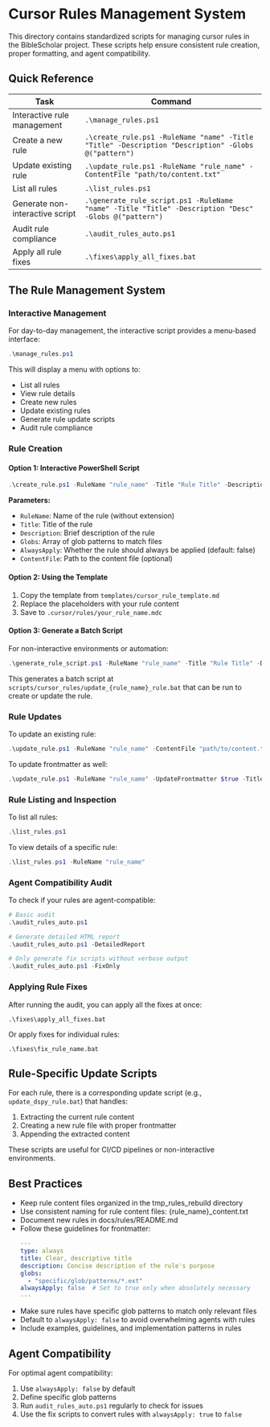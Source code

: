 # Cursor Rules Management System

This directory contains standardized scripts for managing cursor rules in the BibleScholar project. These scripts help ensure consistent rule creation, proper formatting, and agent compatibility.

## Quick Reference

| Task | Command |
|------|---------|
| Interactive rule management | `.\manage_rules.ps1` |
| Create a new rule | `.\create_rule.ps1 -RuleName "name" -Title "Title" -Description "Description" -Globs @("pattern")` |
| Update existing rule | `.\update_rule.ps1 -RuleName "rule_name" -ContentFile "path/to/content.txt"` |
| List all rules | `.\list_rules.ps1` |
| Generate non-interactive script | `.\generate_rule_script.ps1 -RuleName "name" -Title "Title" -Description "Desc" -Globs @("pattern")` |
| Audit rule compliance | `.\audit_rules_auto.ps1` |
| Apply all rule fixes | `.\fixes\apply_all_fixes.bat` |

## The Rule Management System

### Interactive Management

For day-to-day management, the interactive script provides a menu-based interface:

```powershell
.\manage_rules.ps1
```

This will display a menu with options to:
- List all rules
- View rule details
- Create new rules
- Update existing rules
- Generate rule update scripts
- Audit rule compliance

### Rule Creation

#### Option 1: Interactive PowerShell Script

```powershell
.\create_rule.ps1 -RuleName "rule_name" -Title "Rule Title" -Description "Rule description" -Globs @("glob1", "glob2") -AlwaysApply $false
```

**Parameters:**
- `RuleName`: Name of the rule (without extension)
- `Title`: Title of the rule
- `Description`: Brief description of the rule
- `Globs`: Array of glob patterns to match files
- `AlwaysApply`: Whether the rule should always be applied (default: false)
- `ContentFile`: Path to the content file (optional)

#### Option 2: Using the Template

1. Copy the template from `templates/cursor_rule_template.md`
2. Replace the placeholders with your rule content
3. Save to `.cursor/rules/your_rule_name.mdc`

#### Option 3: Generate a Batch Script

For non-interactive environments or automation:

```powershell
.\generate_rule_script.ps1 -RuleName "rule_name" -Title "Rule Title" -Description "Rule description" -Globs @("glob1", "glob2") -AlwaysApply $false
```

This generates a batch script at `scripts/cursor_rules/update_{rule_name}_rule.bat` that can be run to create or update the rule.

### Rule Updates

To update an existing rule:

```powershell
.\update_rule.ps1 -RuleName "rule_name" -ContentFile "path/to/content.txt"
```

To update frontmatter as well:

```powershell
.\update_rule.ps1 -RuleName "rule_name" -UpdateFrontmatter $true -Title "New Title" -Description "New desc" -Globs @("new/glob/*.py")
```

### Rule Listing and Inspection

To list all rules:

```powershell
.\list_rules.ps1
```

To view details of a specific rule:

```powershell
.\list_rules.ps1 -RuleName "rule_name"
```

### Agent Compatibility Audit

To check if your rules are agent-compatible:

```powershell
# Basic audit
.\audit_rules_auto.ps1

# Generate detailed HTML report
.\audit_rules_auto.ps1 -DetailedReport

# Only generate fix scripts without verbose output
.\audit_rules_auto.ps1 -FixOnly
```

### Applying Rule Fixes

After running the audit, you can apply all the fixes at once:

```
.\fixes\apply_all_fixes.bat
```

Or apply fixes for individual rules:

```
.\fixes\fix_rule_name.bat
```

## Rule-Specific Update Scripts

For each rule, there is a corresponding update script (e.g., `update_dspy_rule.bat`) that handles:
1. Extracting the current rule content
2. Creating a new rule file with proper frontmatter 
3. Appending the extracted content

These scripts are useful for CI/CD pipelines or non-interactive environments.

## Best Practices

- Keep rule content files organized in the tmp_rules_rebuild directory
- Use consistent naming for rule content files: {rule_name}_content.txt
- Document new rules in docs/rules/README.md
- Follow these guidelines for frontmatter:
  ```yaml
  ---
  type: always
  title: Clear, descriptive title
  description: Concise description of the rule's purpose
  globs:
    - "specific/glob/patterns/*.ext"
  alwaysApply: false  # Set to true only when absolutely necessary
  ---
  ```
- Make sure rules have specific glob patterns to match only relevant files
- Default to `alwaysApply: false` to avoid overwhelming agents with rules
- Include examples, guidelines, and implementation patterns in rules

## Agent Compatibility

For optimal agent compatibility:

1. Use `alwaysApply: false` by default
2. Define specific glob patterns
3. Run `audit_rules_auto.ps1` regularly to check for issues
4. Use the fix scripts to convert rules with `alwaysApply: true` to `false` 